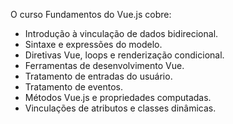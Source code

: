 O curso Fundamentos do Vue.js cobre:
- Introdução à vinculação de dados bidirecional.
- Sintaxe e expressões do modelo.
- Diretivas Vue, loops e renderização condicional.
- Ferramentas de desenvolvimento Vue.
- Tratamento de entradas do usuário.
- Tratamento de eventos.
- Métodos Vue.js e propriedades computadas.
- Vinculações de atributos e classes dinâmicas.